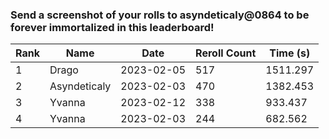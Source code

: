 ### Send a screenshot of your rolls to **asyndeticaly@0864** to be forever immortalized in this leaderboard!

| Rank | Name         | Date       | Reroll Count | Time (s) |
|------|--------------|------------|--------------|----------|
|    1 | Drago        | 2023-02-05 |          517 | 1511.297 |
|    2 | Asyndeticaly | 2023-02-03 |          470 | 1382.453 |
|    3 | Yvanna       | 2023-02-12 |          338 |  933.437 |
|    4 | Yvanna       | 2023-02-03 |          244 |  682.562 |